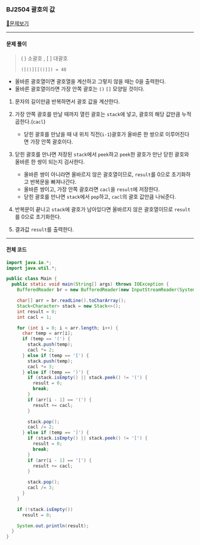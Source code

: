 ### BJ2504 괄호의 값 

[📁문제보기](https://www.acmicpc.net/problem/2504)

---

#### 문제 풀이

> ( ) 소괄호 , [ ] 대괄호
>
> `([()][[()]]) = 48 `

- 올바른 괄호열이면 괄호열을 계산하고 그렇지 않을 때는 0을 출력한다.
- 올바른 괄호열이라면 가장 안쪽 괄호는 `()` `[]` 모양일 것이다.

1. 문자의 길이만큼 반복하면서 괄호 값을 계산한다.
2. 가장 안쪽 괄호를 만날 때까지 열린 괄호는 `stack`에 넣고, 괄호의 해당 값만큼 누적 곱한다.(`cacl`)
   - 닫힌 괄호를 만났을 때 내 위치 직전(`i-1`)괄호가 올바른 한 쌍으로 이루어진다면 가장 안쪽 괄호이다.

3. 닫힌 괄호를 만나면 저장된 `stack`에서 `peek`하고 `peek`한 괄호가 만난 닫힌 괄호와 올바른 한 쌍이 되는지 검사한다.
   - 올바른 쌍이 아니라면 올바르지 않은 괄호열이므로, `result`를 0으로 초기화하고 반복문을 빠져나간다.
   - 올바른 쌍이고, 가장 안쪽 괄호라면 `cacl`을 `result`에 저장한다.
   - 닫힌 괄호를 만나면 `stack`에서 `pop`하고, `cacl`의 괄호 값만큼 나눠준다.
4. 반복문이 끝나고 `stack`에 괄호가 남아있다면 올바르지 않은 괄호열이므로 `result`를 0으로 초기화한다.
5. 결과값 `result`를 출력한다.

---

#### 전체 코드

```java
import java.io.*;
import java.util.*;

public class Main {
  public static void main(String[] args) throws IOException {
    BufferedReader br = new BufferedReader(new InputStreamReader(System.in));

    char[] arr = br.readLine().toCharArray();
    Stack<Character> stack = new Stack<>();
    int result = 0;
    int cacl = 1;

    for (int i = 0; i < arr.length; i++) {
      char temp = arr[i];
      if (temp == '(') {
        stack.push(temp);
        cacl *= 2;
      } else if (temp == '[') {
        stack.push(temp);
        cacl *= 3;
      } else if (temp == ')') {
        if (stack.isEmpty() || stack.peek() != '(') {
          result = 0;
          break;
        }
        if (arr[i - 1] == '(') {
          result += cacl;
        }

        stack.pop();
        cacl /= 2;
      } else if (temp == ']') {
        if (stack.isEmpty() || stack.peek() != '[') {
          result = 0;
          break;
        }
        if (arr[i - 1] == '[') {
          result += cacl;
        }

        stack.pop();
        cacl /= 3;
      }
    }

    if (!stack.isEmpty())
      result = 0;

    System.out.println(result);
  }
}

```
